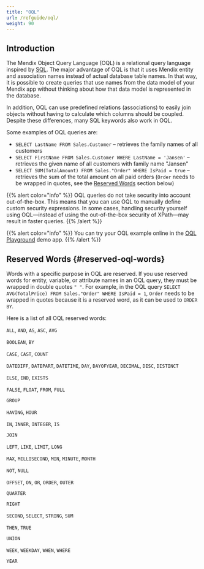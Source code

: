 ```yaml
---
title: "OQL"
url: /refguide/oql/
weight: 90
---
```


## Introduction

The Mendix Object Query Language (OQL) is a relational query language inspired by [SQL](https://en.wikipedia.org/wiki/Sql). The major advantage of OQL is that it uses Mendix entity and association names instead of actual database table names. In that way, it is possible to create queries that use names from the data model of your Mendix app without thinking about how that data model is represented in the database.

In addition, OQL can use predefined relations (associations) to easily join objects without having to calculate which columns should be coupled. Despite these differences, many SQL keywords also work in OQL.

Some examples of OQL queries are:

* `SELECT LastName FROM Sales.Customer` – retrieves the family names of all customers
* `SELECT FirstName FROM Sales.Customer WHERE LastName = 'Jansen'` – retrieves the given name of all customers with family name "Jansen"
* `SELECT SUM(TotalAmount) FROM Sales."Order" WHERE IsPaid = true` – retrieves the sum of the total amount on all paid orders (`Order` needs to be wrapped in quotes, see the [Reserved Words](#reserved-oql-words) section below)

{{% alert color="info" %}}
OQL queries do not take security into account out-of-the-box. This means that you can use OQL to manually define custom security expressions. In some cases, handling security yourself using OQL—instead of using the out-of-the-box security of XPath—may result in faster queries.
{{% /alert %}}

{{% alert color="info" %}}
You can try your OQL example online in the [OQL Playground](https://service.mendixcloud.com/p/OQL) demo app.
{{% /alert %}} 

## Reserved Words {#reserved-oql-words}

Words with a specific purpose in OQL are reserved. If you use reserved words for entity, variable, or attribute names in an OQL query, they must be wrapped in double quotes `" "`. For example, in the OQL query `SELECT AVG(TotalPrice) FROM Sales."Order" WHERE IsPaid = 1`, `Order` needs to be wrapped in quotes because it is a reserved word, as it can be used to `ORDER BY`.

Here is a list of all OQL reserved words:

`ALL`, `AND`, `AS`, `ASC`, `AVG`

`BOOLEAN`, `BY`

`CASE`, `CAST`, `COUNT`

`DATEDIFF`, `DATEPART`, `DATETIME`, `DAY`, `DAYOFYEAR`, `DECIMAL`, `DESC`, `DISTINCT`

`ELSE`, `END`, `EXISTS`

`FALSE`, `FLOAT`, `FROM`, `FULL`

`GROUP`

`HAVING`, `HOUR`

`IN`, `INNER`, `INTEGER`, `IS`

`JOIN`

`LEFT`, `LIKE`, `LIMIT`, `LONG`

`MAX`, `MILLISECOND`, `MIN`, `MINUTE`, `MONTH`

`NOT`, `NULL`

`OFFSET`, `ON`, `OR`, `ORDER`, `OUTER`

`QUARTER`

`RIGHT`

`SECOND`, `SELECT`, `STRING`, `SUM`

`THEN`, `TRUE`

`UNION`

`WEEK`, `WEEKDAY`, `WHEN`, `WHERE`

`YEAR`
